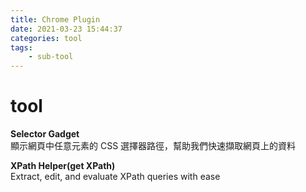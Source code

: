 ```yaml
---
title: Chrome Plugin 
date: 2021-03-23 15:44:37
categories: tool
tags:
	- sub-tool
---
```


# tool

**Selector Gadget**  
顯示網頁中任意元素的 CSS 選擇器路徑，幫助我們快速擷取網頁上的資料

**XPath Helper(get XPath)**  
Extract, edit, and evaluate XPath queries with ease